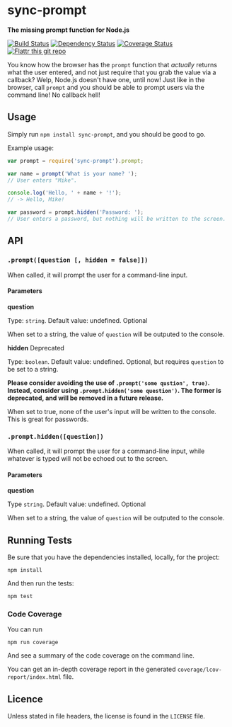 # sync-prompt

**The missing prompt function for Node.js**

[![Build Status](https://travis-ci.org/shovon/sync-prompt.png)](https://travis-ci.org/shovon/sync-prompt) [![Dependency Status](https://gemnasium.com/shovon/sync-prompt.png)](https://gemnasium.com/shovon/sync-prompt) [![Coverage Status](https://coveralls.io/repos/shovon/sync-prompt/badge.png)](https://coveralls.io/r/shovon/sync-prompt) [![Flattr this git repo](http://api.flattr.com/button/flattr-badge-large.png)](https://flattr.com/submit/auto?user_id=shovon&url=https://github.com/shovon/sync-prompt&title=Synchronous%20Prompt%20for%20Node.js&language=English&tags=github&category=software)

You know how the browser has the `prompt` function that *actually* returns what the user entered, and not just require that you grab the value via a callback? Welp, Node.js doesn't have one, until now! Just like in the browser, call `prompt` and you should be able to prompt users via the command line! No callback hell!

## Usage

Simply run `npm install sync-prompt`, and you should be good to go.

Example usage:

```javascript
var prompt = require('sync-prompt').prompt;

var name = prompt('What is your name? ');
// User enters "Mike".

console.log('Hello, ' + name + '!');
// -> Hello, Mike!

var password = prompt.hidden('Password: ');
// User enters a password, but nothing will be written to the screen.
```

## API

### `.prompt([question [, hidden = false]])`

When called, it will prompt the user for a command-line input.

#### Parameters

**question**

Type: `string`. Default value: undefined. Optional

When set to a string, the value of `question` will be outputed to the console.

**hidden** Deprecated

Type: `boolean`. Default value: undefined. Optional, but requires `question` to be set to a string.

**Please consider avoiding the use of `.prompt('some qustion', true)`. Instead, consider using `.prompt.hidden('some question')`. The former is deprecated, and will be removed in a future release.**

When set to true, none of the user's input will be written to the console. This is great for passwords.

### `.prompt.hidden([question])`

When called, it will prompt the user for a command-line input, while whatever is typed will not be echoed out to the screen.

#### Parameters

**question**

Type `string`. Default value: undefined. Optional

When set to a string, the value of `question` will be outputed to the console.

## Running Tests

Be sure that you have the dependencies installed, locally, for the project:

```shell
npm install
```

And then run the tests:

```shell
npm test
```

### Code Coverage

You can run

```shell
npm run coverage
```

And see a summary of the code coverage on the command line.

You can get an in-depth coverage report in the generated `coverage/lcov-report/index.html` file.

## Licence

Unless stated in file headers, the license is found in the `LICENSE` file.